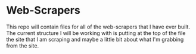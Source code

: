 # Web-Scrapers

This repo will contain files for all of the web-scrapers that I have ever built. 
The current structure I will be working with is putting at the top of the file 
the site that I am scraping and maybe a little bit about what I'm grabbing from 
the site. 
